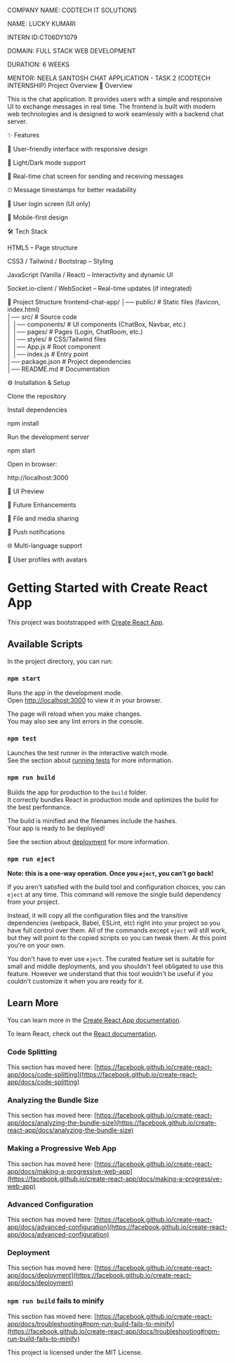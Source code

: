 COMPANY NAME: CODTECH IT SOLUTIONS

NAME: LUCKY KUMARI

INTERN ID:CT06DY1079

DOMAIN: FULL STACK WEB DEVELOPMENT

DURATION: 6 WEEKS

MENTOR: NEELA SANTOSH
CHAT APPLICATION - TASK 2 (CODTECH INTERNSHIP)
Project Overview
📌 Overview

This is the chat application. It provides users with a simple and responsive UI to exchange messages in real time. The frontend is built with modern web technologies and is designed to work seamlessly with a backend chat server.

✨ Features

🎨 User-friendly interface with responsive design

🌙 Light/Dark mode support

💬 Real-time chat screen for sending and receiving messages

⏱ Message timestamps for better readability

👤 User login screen (UI only)

📱 Mobile-first design

🛠️ Tech Stack

HTML5 – Page structure

CSS3 / Tailwind / Bootstrap – Styling

JavaScript (Vanilla / React) – Interactivity and dynamic UI

Socket.io-client / WebSocket – Real-time updates (if integrated)

📂 Project Structure
frontend-chat-app/
│── public/            # Static files (favicon, index.html)  
│── src/               # Source code  
│   │── components/    # UI components (ChatBox, Navbar, etc.)  
│   │── pages/         # Pages (Login, ChatRoom, etc.)  
│   │── styles/        # CSS/Tailwind files  
│   │── App.js         # Root component  
│   │── index.js       # Entry point  
│── package.json       # Project dependencies  
│── README.md          # Documentation  

⚙️ Installation & Setup

Clone the repository




Install dependencies

npm install


Run the development server

npm start


Open in browser:

http://localhost:3000

📸 UI Preview



🎯 Future Enhancements

📎 File and media sharing

🔔 Push notifications

🌐 Multi-language support

👤 User profiles with avatars
# Getting Started with Create React App

This project was bootstrapped with [Create React App](https://github.com/facebook/create-react-app).

## Available Scripts

In the project directory, you can run:

### `npm start`

Runs the app in the development mode.\
Open [http://localhost:3000](http://localhost:3000) to view it in your browser.

The page will reload when you make changes.\
You may also see any lint errors in the console.

### `npm test`

Launches the test runner in the interactive watch mode.\
See the section about [running tests](https://facebook.github.io/create-react-app/docs/running-tests) for more information.

### `npm run build`

Builds the app for production to the `build` folder.\
It correctly bundles React in production mode and optimizes the build for the best performance.

The build is minified and the filenames include the hashes.\
Your app is ready to be deployed!

See the section about [deployment](https://facebook.github.io/create-react-app/docs/deployment) for more information.

### `npm run eject`

**Note: this is a one-way operation. Once you `eject`, you can't go back!**

If you aren't satisfied with the build tool and configuration choices, you can `eject` at any time. This command will remove the single build dependency from your project.

Instead, it will copy all the configuration files and the transitive dependencies (webpack, Babel, ESLint, etc) right into your project so you have full control over them. All of the commands except `eject` will still work, but they will point to the copied scripts so you can tweak them. At this point you're on your own.

You don't have to ever use `eject`. The curated feature set is suitable for small and middle deployments, and you shouldn't feel obligated to use this feature. However we understand that this tool wouldn't be useful if you couldn't customize it when you are ready for it.

## Learn More

You can learn more in the [Create React App documentation](https://facebook.github.io/create-react-app/docs/getting-started).

To learn React, check out the [React documentation](https://reactjs.org/).

### Code Splitting

This section has moved here: [https://facebook.github.io/create-react-app/docs/code-splitting](https://facebook.github.io/create-react-app/docs/code-splitting)

### Analyzing the Bundle Size

This section has moved here: [https://facebook.github.io/create-react-app/docs/analyzing-the-bundle-size](https://facebook.github.io/create-react-app/docs/analyzing-the-bundle-size)

### Making a Progressive Web App

This section has moved here: [https://facebook.github.io/create-react-app/docs/making-a-progressive-web-app](https://facebook.github.io/create-react-app/docs/making-a-progressive-web-app)

### Advanced Configuration

This section has moved here: [https://facebook.github.io/create-react-app/docs/advanced-configuration](https://facebook.github.io/create-react-app/docs/advanced-configuration)

### Deployment

This section has moved here: [https://facebook.github.io/create-react-app/docs/deployment](https://facebook.github.io/create-react-app/docs/deployment)

### `npm run build` fails to minify

This section has moved here: [https://facebook.github.io/create-react-app/docs/troubleshooting#npm-run-build-fails-to-minify](https://facebook.github.io/create-react-app/docs/troubleshooting#npm-run-build-fails-to-minify)





This project is licensed under the MIT License.
